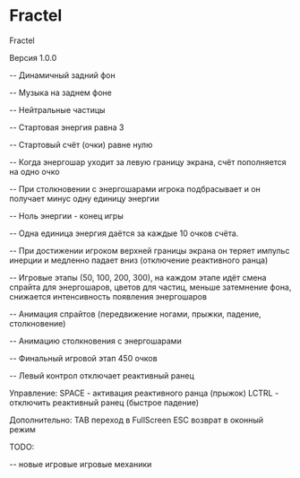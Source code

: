 # Fractel
Fractel

Версия 1.0.0

-- Динамичный задний фон

-- Музыка на заднем фоне

-- Нейтральные частицы

-- Стартовая энергия равна 3

-- Стартовый счёт (очки) равне нулю

-- Когда энергошар уходит за левую границу экрана, счёт пополняется на одно очко

-- При столкновении с энергошарами игрока подбрасывает и он получает минус одну единицу энергии

-- Ноль энергии - конец игры

-- Одна единица энергия даётся за каждые 10 очков счёта.

-- При достижении игроком верхней границы экрана он теряет импульс инерции и медленно падает вниз (отключение реактивного ранца)

-- Игровые этапы (50, 100, 200, 300), на каждом этапе идёт смена спрайта для энергошаров, цветов для частиц, меньше затемнение фона, снижается интенсивность появления энергошаров

-- Анимация спрайтов (передвижение ногами, прыжки, падение, столкновение)

-- Анимацию столкновения с энергошарами

-- Финальный игровой этап 450 очков

-- Левый контрол отключает реактивный ранец

Управление:
SPACE - активация реактивного ранца (прыжок)
LCTRL - отключить реактивный ранец (быстрое падение)

Дополнительно:
TAB переход в FullScreen
ESC возврат в оконный режим


TODO:

-- новые игровые игровые механики
